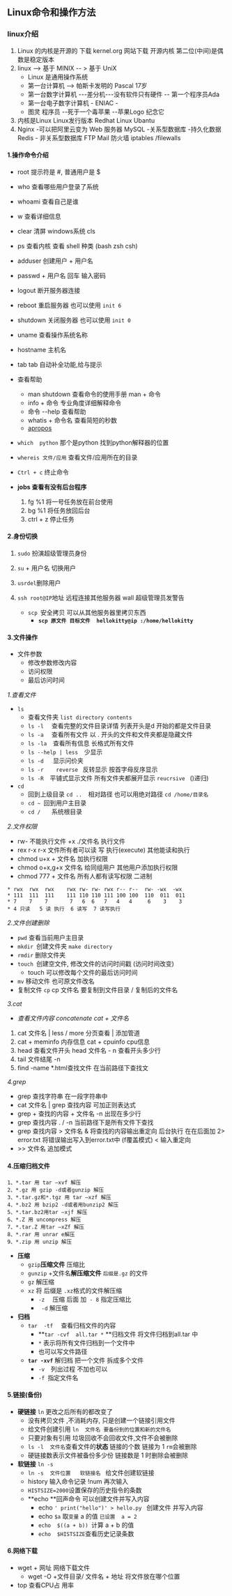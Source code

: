 ## Linux命令和操作方法



### **linux介绍**

1. Linux 的内核是开源的  下载 kernel.org 网站下载 开源内核  第二位(中间)是偶数是稳定版本
2. linux --> 基于 MINIX -- > 基于 UniX       
   - Linux 是通用操作系统
   - 第一台计算机    --> 帕斯卡发明的    Pascal   17岁 
   - 第一台数字计算机  ---差分机---没有软件只有硬件   -- 第一个程序员Ada
   - 第一台电子数字计算机    - ENIAC -  
   - 图灵   程序员  --死于一个毒苹果   --苹果Logo 纪念它
3. 内核是Linux  Linux发行版本    Redhat  Linux  Ubantu 
4. Nginx    -可以把阿里云变为 Web 服务器
   MySQL    -关系型数据库 -持久化数据   
   Redis    - 非关系型数据库
   FTP
   Mail
   防火墙   iptables /filewalls



#### **1.操作命令介绍**

- root 提示符是  #, 普通用户是  $
- who  查看哪些用户登录了系统
- whoami 查看自己是谁
- w  查看详细信息
- clear 清屏     windows系统  cls
- ps  查看内核  查看 shell 种类 (bash  zsh csh)
- adduser  创建用户 + 用户名
- passwd   + 用户名  回车   输入密码
- logout 断开服务器连接
- reboot  重启服务器   也可以使用 `init 6 `
- shutdown  关闭服务器   也可以使用 `init 0 `
- uname 查看操作系统名称
- hostname  主机名 
- tab tab 自动补全功能,给与提示
- 查看帮助
  - man shutdown   查看命令的使用手册    man + 命令
  - info  + 命令    专业角度详细解释命令
  - 命令 --help  查看帮助
  - whatis + 命令名 查看简短的秒数 
  - [apropos](https://baike.baidu.com/item/apropos/15852795)
- `which  python`  那个是python 找到python解释器的位置
- `whereis 文件/应用`  查看文件/应用所在的目录

- `Ctrl + c` 终止命令
- **jobs   查看有没有后台程序**
  1. fg  %1 将一号任务放在前台使用 
  2. bg %1 将任务放回后台
  3. ctrl + z  停止任务



#### **2.身份切换**

1. `sudo`  扮演超级管理员身份

2. `su` + 用户名  切换用户

3. `usrdel`删除用户

4. `ssh root@IP`地址   远程连接其他服务器    wall 超级管理员发警告

   - `scp `安全拷贝      可以从其他服务器里拷贝东西  
     - **`scp 原文件 目标文件  hellokitty@ip :/home/hellokitty`**


#### **3.文件操作**

- 文件参数
  - 修改参数修改内容    
  - 访问权限
  - 最后访问时间

*1.查看文件*

- `ls `
  - 查看文件夹   `list directory contents`
  - `ls -l  ` 查看完整的文件目录详情    列表开头是d 开始的都是文件目录
  - `ls -a  ` 查看所有文件       以  .  开头的文件和文件夹都是隐藏文件
  - `ls -la  `查看所有信息  长格式所有文件
  - `ls --help | less  `少显示
  - `ls -d   `显示问价夹
  - `ls -r    reverse `  反转显示    按首字母反序显示
  - `ls -R  `平铺式显示文件   所有文件夹都展开显示  `reucrsive ` ()递归)
- `cd` 
  - 回到上级目录  `cd ..  `相对路径   也可以用绝对路径  `cd /home/目录名  `
  - `cd ~ `回到用户主目录
  - `cd /   ` 系统根目录

*2.文件权限*

- rw- 不能执行文件   +x  ./文件名 执行文件
- rex  r-x   r-x  文件所有者可以读 写 执行(execute) 其他能读和执行
- chmod u+x + 文件名  加执行权限 
- chmod o+x,g+x 文件名   给同组用户 其他用户添加执行权限
- chmod 777 + 文件名   所有人都有读写权限  二进制  

```shell
* rwx  rwx  rwx    rwx rw- rw- rwx r-- r--  rw- -wx  -wx 
* 111  111  111    111 110 110 111 100 100  110  011  011
* 7    7    7       7   6  6   7   4   4     6    3    3
* 4 只读   5 读 执行  6 读写  7 读写执行
```



*2.文件创建删除*

- `pwd` 查看当前用户主目录
- `mkdir `创建文件夹  `make directory` 
- `rmdir` 删除文件夹
- `touch `创建空文件,  修改文件的访问时间戳  (访问时间改变)
  - touch 可以修改每个文件的最后访问时间
- `mv` 移动文件  也可原文件改名 
- 复制文件 `` cp ``    cp  文件名   要复制到文件目录 / 复制后的文件名



*3.cat*

- *查看文件内容 concatenate    cat + 文件名*

1. cat  文件名 | less / more   分页查看   | 添加管道
2. cat + meminfo     内存信息    cat + cpuinfo cpu信息
3. head 查看文件开头    head 文件名 - n   查看开头多少行
4. tail 文件结尾   -n 
5. find -name *.html查找文件   在当前路径下查找文



*4.grep*

- grep 查找字符串 在一段字符串中
- cat 文件名 | grep  查找内容 可加正则表达式
- grep + 查找的内容 + 文件名 -n  出现在多少行
- grep  查找内容     . / -n  当前路径下是所有文件下查找
- grep  查找内容   >  文件名 &  将查找的内容输出重定向 后台执行    在在后面加    2> error.txt   将错误输出写入到error.txt中   (f覆盖模式)
  < 输入重定向
- \>> 文件名   追加模式   



#### **4.压缩归档文件**

```
1、*.tar 用 tar –xvf 解压 
2、*.gz 用 gzip -d或者gunzip 解压 
3、*.tar.gz和*.tgz 用 tar –xzf 解压 
4、*.bz2 用 bzip2 -d或者用bunzip2 解压 
5、*.tar.bz2用tar –xjf 解压 
6、*.Z 用 uncompress 解压 
7、*.tar.Z 用tar –xZf 解压 
8、*.rar 用 unrar e解压 
9、*.zip 用 unzip 解压 
```



- **压缩**
  - `gzip`**压缩文件**     压缩比
  - `gunzip`  +文件名**解压缩文件** `后缀是.gz` 的文件  
  - `gz` 解压缩    
  - `xz`  将 后缀是 `.xz`格式的文件解压缩    
    - `-z  ` 压缩 后面  加` - 8` 指定压缩比 
    - ` -d`  解压缩  
- **归档**
  - `tar  -tf  ` 查看归档文件的内容
    - **`tar -cvf  all.tar *` **归档文件   将文件归档到all.tar 中  
    - `*` 表示将所有文件归档到一个文件中
    - 也可以写文件路径
  - **`tar -xvf`** 解归档   把一个文件 拆成多个文件
    - `-v  `列出过程   不加也可以 
    - `-f `指定文件名

#### **5.链接(备份)**

- **硬链接**   `ln`   更改之后所有的都改变了
  - 没有拷贝文件  ,不消耗内存, 只是创建一个链接引用文件
  - 给文件创建引用   `ln  文件名 要备份到的位置和新的文件名`
  - 只要对象有引用  垃圾回收不会回收文件,文件不会被删除
  - `ls -l  文件名`查看文件的**状态**  链接的个数 链接为  1  `rm`会被删除
  - 硬链接数表示文件被备份多少份   链接数是 1 时删除会被删除
- **软链接**   `ln -s`
  - ` ln -s  文件位置   软链接名  ` 给文件创建软链接 
  - history 输入命令记录   !num 再次输入
  - `HISTSIZE=2000`设置保存的历史指令的条数
  - **echo **回声命令  可以创建文件并写入内容
    - echo  `' print("hello")' > hello.py `  创建文件 并写入内容
    - echo  `$a`   取`变量` a 的值  `已设置  a = 2`
    - `echo  $((a + b)) `计算 a + b 的值
    - `echo  $HISTSIZE`查看历史记录条数

#### 6.网络下载

- wget + 网址   网络下载文件
  - wget -O +文件目录/ 文件名 + 地址   将文件放在哪个位置
- top 查看CPU占 用率